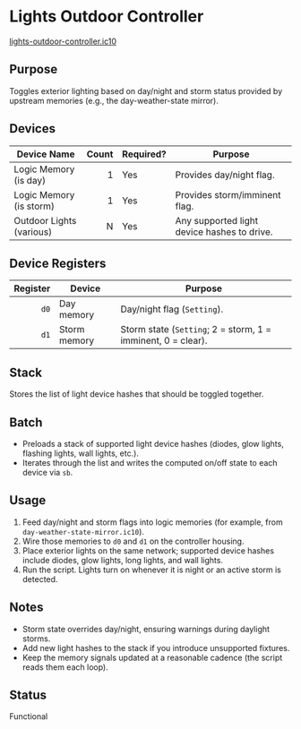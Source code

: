 # Lights Outdoor Controller

[lights-outdoor-controller.ic10](../../lights-outdoor-controller.ic10)

## Purpose
Toggles exterior lighting based on day/night and storm status provided by upstream memories (e.g., the day-weather-state mirror).

## Devices
| Device Name | Count | Required? | Purpose |
|-------------|------:|-----------|---------|
| Logic Memory (is day) | 1 | Yes | Provides day/night flag. |
| Logic Memory (is storm) | 1 | Yes | Provides storm/imminent flag. |
| Outdoor Lights (various) | N | Yes | Any supported light device hashes to drive. |

## Device Registers
| Register | Device | Purpose |
|---------:|--------|---------|
| `d0` | Day memory | Day/night flag (`Setting`). |
| `d1` | Storm memory | Storm state (`Setting`; 2 = storm, 1 = imminent, 0 = clear). |

## Stack
Stores the list of light device hashes that should be toggled together.

## Batch
- Preloads a stack of supported light device hashes (diodes, glow lights, flashing lights, wall lights, etc.).
- Iterates through the list and writes the computed on/off state to each device via `sb`.

## Usage
1. Feed day/night and storm flags into logic memories (for example, from `day-weather-state-mirror.ic10`).
2. Wire those memories to `d0` and `d1` on the controller housing.
3. Place exterior lights on the same network; supported device hashes include diodes, glow lights, long lights, and wall lights.
4. Run the script. Lights turn on whenever it is night or an active storm is detected.

## Notes
- Storm state overrides day/night, ensuring warnings during daylight storms.
- Add new light hashes to the stack if you introduce unsupported fixtures.
- Keep the memory signals updated at a reasonable cadence (the script reads them each loop).

## Status
Functional
